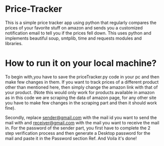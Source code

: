 # Price-Tracker
This is a simple price tracker app using python that regularly compares the prices of your favorite stuff on amazon and sends you a customized notification email to tell you if the prices fell down. This uses python and implements beautiful soup, smtplib, time and requests modules and libraries.

# How to run it on your local machine?
To begin with,you have to save the priceTracker.py code in your pc and then make few changes in them. If you want to track prices of a different product other than mentioned here, then simply change the amazon link with that of your product. (Note this would only work for products available in amazon as in this code we are scraping the data of amazon page, for any other site you have to make few changes in the scraping part and then it should work fine).

Secondly, replace sender@gmail.com with the mail id you want to send the mail with and receiver@gmail.com with the mail you want to receive the mail in. For the password of the sender part, you first have to complete the 2 step verification process and then generate a Desktop password for the mail and paste it in the Password section Ref. And Voila it's done!
